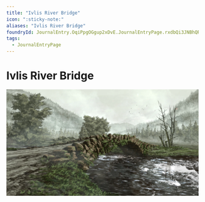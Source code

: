 ```yaml
---
title: "Ivlis River Bridge"
icon: ":sticky-note:"
aliases: "Ivlis River Bridge"
foundryId: JournalEntry.OqiPpgOGgup2xDvE.JournalEntryPage.rxdbQi3JNBhQR8wV
tags:
  - JournalEntryPage
---
```


# Ivlis River Bridge
![](https://raw.githubusercontent.com/SkroxiousDM/SkroxiousDM/refs/heads/main/assets/River%20Ivlis%20Bridge%2018x10.webp)
